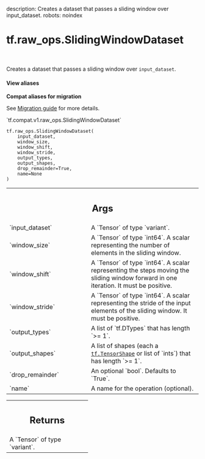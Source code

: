 description: Creates a dataset that passes a sliding window over input_dataset.
robots: noindex

# tf.raw_ops.SlidingWindowDataset

<!-- Insert buttons and diff -->

<table class="tfo-notebook-buttons tfo-api nocontent" align="left">

</table>



Creates a dataset that passes a sliding window over `input_dataset`.

<section class="expandable">
  <h4 class="showalways">View aliases</h4>
  <p>
<b>Compat aliases for migration</b>
<p>See
<a href="https://www.tensorflow.org/guide/migrate">Migration guide</a> for
more details.</p>
<p>`tf.compat.v1.raw_ops.SlidingWindowDataset`</p>
</p>
</section>

<pre class="devsite-click-to-copy prettyprint lang-py tfo-signature-link">
<code>tf.raw_ops.SlidingWindowDataset(
    input_dataset,
    window_size,
    window_shift,
    window_stride,
    output_types,
    output_shapes,
    drop_remainder=True,
    name=None
)
</code></pre>



<!-- Placeholder for "Used in" -->


<!-- Tabular view -->
 <table class="responsive fixed orange">
<colgroup><col width="214px"><col></colgroup>
<tr><th colspan="2"><h2 class="add-link">Args</h2></th></tr>

<tr>
<td>
`input_dataset`
</td>
<td>
A `Tensor` of type `variant`.
</td>
</tr><tr>
<td>
`window_size`
</td>
<td>
A `Tensor` of type `int64`.
A scalar representing the number of elements in the
sliding window.
</td>
</tr><tr>
<td>
`window_shift`
</td>
<td>
A `Tensor` of type `int64`.
A scalar representing the steps moving the sliding window
forward in one iteration. It must be positive.
</td>
</tr><tr>
<td>
`window_stride`
</td>
<td>
A `Tensor` of type `int64`.
A scalar representing the stride of the input elements of the sliding window.
It must be positive.
</td>
</tr><tr>
<td>
`output_types`
</td>
<td>
A list of `tf.DTypes` that has length `>= 1`.
</td>
</tr><tr>
<td>
`output_shapes`
</td>
<td>
A list of shapes (each a <a href="../../tf/TensorShape.md"><code>tf.TensorShape</code></a> or list of `ints`) that has length `>= 1`.
</td>
</tr><tr>
<td>
`drop_remainder`
</td>
<td>
An optional `bool`. Defaults to `True`.
</td>
</tr><tr>
<td>
`name`
</td>
<td>
A name for the operation (optional).
</td>
</tr>
</table>



<!-- Tabular view -->
 <table class="responsive fixed orange">
<colgroup><col width="214px"><col></colgroup>
<tr><th colspan="2"><h2 class="add-link">Returns</h2></th></tr>
<tr class="alt">
<td colspan="2">
A `Tensor` of type `variant`.
</td>
</tr>

</table>

